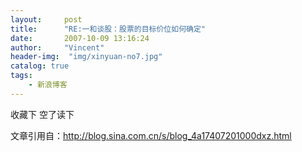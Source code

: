 ```yaml
---
layout:     post
title:      "RE:一和谈股：股票的目标价位如何确定"
date:       2007-10-09 13:16:24
author:     "Vincent"
header-img:  "img/xinyuan-no7.jpg"
catalog: true
tags:
    - 新浪博客
---
```



收藏下 空了读下

文章引用自：http://blog.sina.com.cn/s/blog_4a17407201000dxz.html



